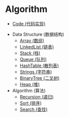 # Algorithm



* [Code (代码实现)](https://github.com/luvsunlight/algorithm/tree/master/code)

-   Data Structure (数据结构)
    -   [Array (数组)](https://github.com/luvsunlight/algorithm/tree/master/%E6%95%B0%E7%BB%84)
    -   [LinkedList (链表)](https://github.com/luvsunlight/algorithm/tree/master/%E9%93%BE%E8%A1%A8)
    -   [Stack (栈)](https://github.com/luvsunlight/algorithm/tree/master/%E6%A0%88)
    -   [Queue (队列)](https://github.com/luvsunlight/algorithm/tree/master/%E9%98%9F%E5%88%97)
    -   [HashTable (散列表)](https://github.com/luvsunlight/algorithm/tree/master/%E6%95%A3%E5%88%97%E8%A1%A8)
    -   [Strings (字符串)](https://github.com/luvsunlight/algorithm/tree/master/%E5%AD%97%E7%AC%A6%E4%B8%B2)
    -   [BinaryTree (二叉树)](https://github.com/luvsunlight/algorithm/tree/master/%E4%BA%8C%E5%8F%89%E6%A0%91)
    -   [Heap (堆)]()
-   Algorithm (算法)
    -   [Recursion (递归)](https://github.com/luvsunlight/algorithm/tree/master/%E9%80%92%E5%BD%92)
    -   [Sort (排序)](https://github.com/luvsunlight/algorithm/tree/master/%E6%8E%92%E5%BA%8F)
    -   [Search (查找)](https://github.com/luvsunlight/algorithm/tree/master/%E6%9F%A5%E6%89%BE)
